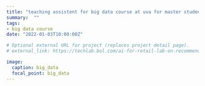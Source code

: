 ```yaml
---
title: "teaching assistent for big data course at uva for master students"
summary:  ""
tags:
- big data course
date: "2022-01-03T10:00:00Z"

# Optional external URL for project (replaces project detail page).
# external_link: https://techlab.bol.com/ai-for-retail-lab-on-recommendations-podcast/

image:
  caption: big_data
  focal_point: big_data
---
```

